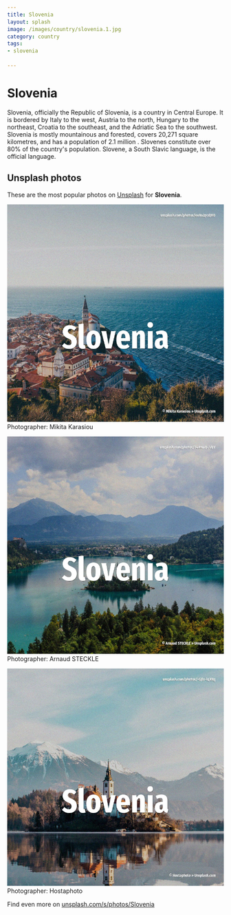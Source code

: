 ```yaml
---
title: Slovenia
layout: splash
image: /images/country/slovenia.1.jpg
category: country
tags:
- slovenia

---
```

# Slovenia

Slovenia, officially the Republic of Slovenia, is a country in Central Europe. It is bordered by Italy to the west, Austria to the north, Hungary to the northeast, Croatia to the  southeast, and the Adriatic Sea to the southwest. Slovenia is mostly mountainous and forested, covers 20,271 square kilometres, and has a population  of 2.1 million . Slovenes constitute over 80% of the country's population. Slovene, a South Slavic language, is the official language. 

 
## Unsplash photos
These are the most popular photos on [Unsplash](https://unsplash.com) for **Slovenia**.
 
![Slovenia](/images/country/slovenia.1.jpg)
Photographer:  Mikita Karasiou
 
![Slovenia](/images/country/slovenia.2.jpg)
Photographer:  Arnaud STECKLE
 
![Slovenia](/images/country/slovenia.3.jpg)
Photographer:  Hostaphoto
 
Find even more on [unsplash.com/s/photos/Slovenia](https://unsplash.com/s/photos/Slovenia)
 
